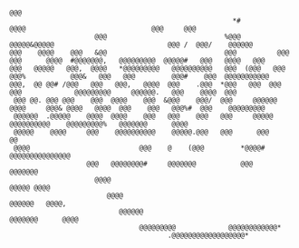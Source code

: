                                                                                                                                             
                                                                                                                                            
                                                                                                                                            
                                                                                                                                            
                                                                                                                                            
                                                                                                                                            
                                                                                                                                            
                                                                                                                                            
                                                                                                                                            
                                                                                                                                            
                                                                                                                                            
                                                                                                                           @@@              
                                                           *#                   @@@@                               @@@     @@@              
                         @@@                             %@@@               @@@@@&@@@@@                            @@@ /  @@@/    @@@@@@    
    @@@    @@@@    @@@   &@@                             @@@          @@@  @@@      @@@@  #@@@@@@@,   @@@@@@@@@  @@@@@#   @@@   @@@@   @@@  
    @@@   @@@@@   @@@,  @@@@   *@@@@@@@@@   @@@@@@@@@@   @@@  (@@@   @@@  @@@%           @@@&   @@@   @@@         @@@#    @@@  @@@@@@@@@@@  
    @@@,  @@ @@# /@@@   @@@   @@@,   @@@@  @@@    .@@@  *@@@   @@@  @@@   @@@             @@@@@@@@@     @@@@@@.   @@@    @@@@  @@@          
     @@@ @@. @@@ @@@    @@@  @@@@    @@@  &@@@    @@@/  @@@     @@@@@@    @@@@     @@@& @@@@   @@@@  @@@    @@@   @@@%#  @@@    @@@@@@@@@   
     @@@@@@  .@@@@@    @@@@  @@@@    @@@   @@@    @@@   @@@     @@@@@      @@@@@@@@@@    @@@@@@@@@%   @@@@@@@      @@@@                     
     @@@@@    @@@@     @@@    @@@@@@@@@@    @@@@@.@@@   @@@      @@@     @@                                                                 
     @@@@                           @@@    @    (@@@         *@@@@#        @@@@@@@@@@@@@@@                                                  
                       @@@   @@@@@@@@#     @@@@@@@           @@@                   @@@@@@@                                                  
                         @@@@                                                  @@@@@ @@@@                                                   
                            @@@@                                          @@@@@@   @@@@,                                                    
                               @@@@@@                                @@@@@@@      @@@@                                                      
                                    @@@@@@@@@             @@@@@@@@@@@@*                                                                     
                                           .@@@@@@@@@@@@@@@@@@*                                                                             
                                                                                                                                            
                                                                                                                                            
                                                                                                                                            
                                                                                                                                            
                                                                                                                                            
